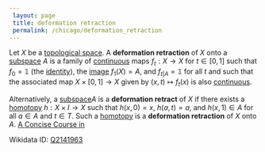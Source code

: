 ```yaml
---
 layout: page
 title: deformation retraction
 permalink: /chicago/deformation_retraction
---
```


Let $X$ be a [topological space](https://mathgloss.github.io/MathGloss/chicago/topological_space). A **deformation retraction** of $X$ onto a [subspace](https://mathgloss.github.io/MathGloss/chicago/subspace_topology) $A$ is a family of [continuous](https://mathgloss.github.io/MathGloss/chicago/continuous) maps $f_t: X\to X$ for $t\in [0,1]$ such that $f_0 = \mathbb 1$ (the [identity](https://mathgloss.github.io/MathGloss/chicago/identity_function)), the [image](https://mathgloss.github.io/MathGloss/chicago/image) $f_1(X) = A$, and ${f_t}_{|A} = \mathbb 1$ for all $t$ and such that the associated map $X \times [0,1] \to X$ given by $(x,t)\mapsto f_t(x)$ is also [continuous](https://mathgloss.github.io/MathGloss/chicago/continuous). [](https://mathgloss.github.io/MathGloss/chicago/Algebraic_Topology)

Alternatively, a [subspace](https://mathgloss.github.io/MathGloss/chicago/##################subspace)$A$ is a **deformation retract** of $X$ if there exists a [homotopy](https://mathgloss.github.io/MathGloss/chicago/homotopy) $h:X\times I\to X$ such that $h(x,0) = x$, $h(a,t) = a$, and $h(x,1)\in A$ for all $a\in A$ and $t\in T$. Such a [homotopy](https://mathgloss.github.io/MathGloss/chicago/homotopy) is a **deformation retraction** of $X$ onto $A$. [A Concise Course in ](https://mathgloss.github.io/MathGloss/chicago/A_Concise_Course_in_###################)

Wikidata ID: [Q2141963](https://www.wikidata.org/wiki/Q2141963)